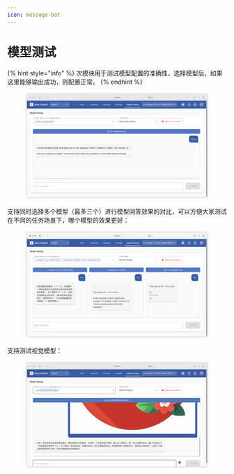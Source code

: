 ```yaml
---
icon: message-bot
---
```


# 模型测试

{% hint style="info" %}
次模块用于测试模型配置的准确性，选择模型后，如果这里能够输出成功，则配置正常。
{% endhint %}

<figure><img src="../../.gitbook/assets/image (2) (1).png" alt=""><figcaption></figcaption></figure>

支持同时选择多个模型（最多三个）进行模型回答效果的对比，可以方便大家测试在不同的任务场景下，哪个模型的效果更好：

<figure><img src="../../.gitbook/assets/image (3) (1).png" alt=""><figcaption></figcaption></figure>

支持测试视觉模型：

<figure><img src="../../.gitbook/assets/image (4) (1).png" alt=""><figcaption></figcaption></figure>
